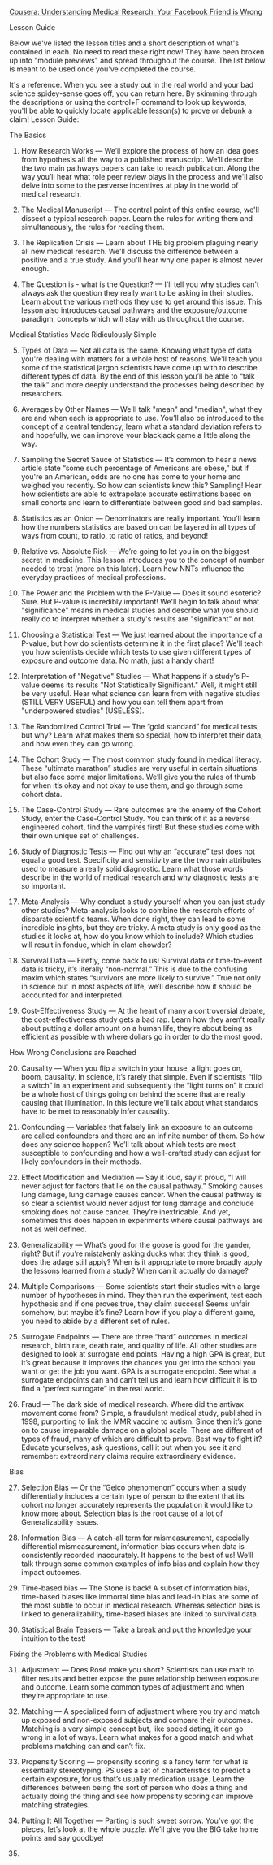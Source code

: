 [Cousera: Understanding Medical Research: Your Facebook Friend is Wrong](https://www.coursera.org/learn/medical-research/home/welcome)

 Lesson Guide

Below we've listed the lesson titles and a short description of what's contained in each. No need to read these right now! They have been broken up into "module previews" and spread throughout the course. The list below is meant to be used once you've completed the course.

It's a reference. When you see a study out in the real world and your bad science spidey-sense goes off, you can return here. By skimming through the descriptions or using the control+F command to look up keywords, you'll be able to quickly locate applicable lesson(s) to prove or debunk a claim! 
Lesson Guide:

The Basics  

1. How Research Works — We’ll explore the process of how an idea goes from hypothesis all the way to a published manuscript. We’ll describe the two main pathways papers can take to reach publication. Along the way you’ll hear what role peer review plays in the process and we'll also delve into some to the perverse incentives at play in the world of medical research.

2. The Medical Manuscript — The central point of this entire course, we'll dissect a typical research paper.  Learn the rules for writing them and simultaneously, the rules for reading them. 

3. The Replication Crisis — Learn about THE big problem plaguing nearly all new medical research. We'll discuss the difference between a positive and a true study. And you'll hear why one paper is almost never enough. 

4. The Question is - what is the Question? — I'll tell you why studies can't always ask the question they really want to be asking in their studies. Learn about the various methods they use to get around this issue. This lesson also introduces causal pathways and the exposure/outcome paradigm, concepts which will stay with us throughout the course. 

Medical Statistics Made Ridiculously Simple 

5. Types of Data —  Not all data is the same. Knowing what type of data you're dealing with matters for a whole host of reasons.  We'll teach you some of the statistical jargon scientists have come up with to describe different types of data. By the end of this lesson you’ll be able to “talk the talk" and more deeply understand the processes being described by researchers.  

6. Averages by Other Names —  We'll talk "mean" and "median", what they are and when each is appropriate to use. You’ll also be introduced to the concept of a central tendency, learn what a standard deviation refers to and hopefully, we can improve your blackjack game a little along the way.  

7. Sampling the Secret Sauce of Statistics — It’s common to hear a news article state “some such percentage of Americans are obese,” but if you're an American, odds are no one has come to your home and weighed you recently. So how can scientists know this?  Sampling! Hear how scientists are able to extrapolate accurate estimations based on small cohorts and learn to differentiate between good and bad samples.   

8. Statistics as an Onion —  Denominators are really important.  You'll learn how the numbers statistics are based on can be layered in all types of ways from count, to ratio, to ratio of ratios, and beyond! 

9. Relative vs. Absolute Risk — We’re going to let you in on the biggest secret in medicine. This lesson introduces you to the concept of number needed to treat (more on this later). Learn how NNTs influence the everyday practices of medical professions. 

10. The Power and the Problem with the P-Value — Does it sound esoteric? Sure. But P-value is incredibly important! We'll begin to talk about what "significance" means in medical studies and describe what you should really do to interpret whether a study's results are "significant" or not.  

11. Choosing a Statistical Test — We just learned about the importance of a P-value, but how do scientists determine it in the first place?  We'll teach you how scientists decide which tests to use given different types of exposure and outcome data. No math, just a handy chart!

12. Interpretation of "Negative" Studies — What happens if a study's P-value deems its results "Not Statistically Significant." Well, it might still be very useful.  Hear what science can learn from with negative studies (STILL VERY USEFUL) and how you can tell them apart from "underpowered studies" (USELESS).  

13. The Randomized Control Trial — The “gold standard” for medical tests, but why? Learn what makes them so special, how to interpret their data, and how even they can go wrong. 

14. The Cohort Study — The most common study found in medical literacy. These “ultimate marathon” studies are very useful in certain situations but also face some major limitations. We’ll give you the rules of thumb for when it’s okay and not okay to use them, and go through some cohort data. 

15. The Case-Control Study — Rare outcomes are the enemy of the Cohort Study, enter the Case-Control Study. You can think of it as a reverse engineered cohort, find the vampires first!  But these studies come with their own unique set of challenges. 

16. Study of Diagnostic Tests — Find out why an “accurate” test does not equal a good test. Specificity and sensitivity are the two main attributes used to measure a really solid diagnostic. Learn what those words describe in the world of medical research and why diagnostic tests are so important.  

17. Meta-Analysis — Why conduct a study yourself when you can just study other studies? Meta-analysis looks to combine the research efforts of disparate scientific teams. When done right, they can lead to some incredible insights, but they are tricky. A meta study is only good as the studies it looks at, how do you know which to include? Which studies will result in fondue, which in clam chowder?

18. Survival Data — Firefly, come back to us! Survival data or time-to-event data is tricky, it’s literally “non-normal.” This is due to the confusing maxim which states “survivors are more likely to survive.” True not only in science but in most aspects of life, we’ll describe how it should be accounted for and interpreted. 

19. Cost-Effectiveness Study — At the heart of many a controversial debate, the cost-effectiveness study gets a bad rap. Learn how they aren’t really about putting a dollar amount on a human life, they’re about being as efficient as possible with where dollars go in order to do the most good.  

How Wrong Conclusions are Reached 

20. Causality — When you flip a switch in your house, a light goes on, boom, causality. In science, it’s rarely that simple. Even if scientists “flip a switch” in an experiment and subsequently the “light turns on”  it could be a whole host of things going on behind the scene that are really causing that illumination. In this lecture we’ll talk about what standards have to be met to reasonably infer causality. 

21. Confounding — Variables that falsely link an exposure to an outcome are called confounders and there are an infinite number of them. So how does any science happen? We’ll talk about which tests are most susceptible to confounding and how a well-crafted study can adjust for likely confounders in their methods.  

22. Effect Modification and Mediation —  Say it loud, say it proud, “I will never adjust for factors that lie on the causal pathway.” Smoking causes lung damage, lung damage causes cancer. When the causal pathway is so clear a scientist would never adjust for lung damage and conclude smoking does not cause cancer. They’re inextricable. And yet, sometimes this does happen in experiments where causal pathways are not as well defined. 

23. Generalizability — What’s good for the goose is good for the gander, right? But if you’re mistakenly asking ducks what they think is good, does the adage still apply? When is it appropriate to more broadly apply the lessons learned from a study? When can it actually do damage? 

24. Multiple Comparisons — Some scientists start their studies with a large number of hypotheses in mind. They then run the experiment, test each hypothesis and if one proves true, they claim success! Seems unfair somehow, but maybe it’s fine? Learn how if you play a different game, you need to abide by a different set of rules. 

25. Surrogate Endpoints — There are three “hard” outcomes in medical research, birth rate, death rate, and quality of life. All other studies are designed to look at surrogate end points. Having a high GPA is great, but it’s great because it improves the chances you get into the school you want or get the job you want. GPA is a surrogate endpoint. See what a surrogate endpoints can and can’t tell us and learn how difficult it is to find a “perfect surrogate” in the real world. 

26. Fraud — The dark side of medical research. Where did the antivax movement come from? Simple, a fraudulent medical study, published in 1998, purporting to link the MMR vaccine to autism. Since then it’s gone on to cause irreparable damage on a global scale. There are different of types of fraud, many of which are difficult to prove.  Best way to fight it? Educate yourselves, ask questions, call it out when you see it and remember: extraordinary claims require extraordinary evidence.

Bias

27. Selection Bias — Or the “Geico phenomenon” occurs when a study differentially includes a certain type of person to the extent that its cohort no longer accurately represents the population it would like to know more about. Selection bias is the root cause of a lot of Generalizability issues. 

28. Information Bias — A catch-all term for mismeasurement, especially differential mismeasurement, information bias occurs when data is consistently recorded inaccurately. It happens to the best of us! We’ll talk through some common examples of info bias and explain how they impact outcomes.  

29. Time-based bias — The Stone is back! A subset of information bias, time-based biases like immortal time bias and lead-in bias are some of the most subtle to occur in medical research. Whereas selection bias is linked to generalizability, time-based biases are linked to survival data. 

30. Statistical Brain Teasers — Take a break and put the knowledge your intuition to the test! 

Fixing the Problems with Medical Studies

31. Adjustment — Does Rosé make you short? Scientists can use math to filter results and better expose the pure relationship between exposure and outcome. Learn some common types of adjustment and when they’re appropriate to use. 

32. Matching — A specialized form of adjustment where you try and match up exposed and non-exposed subjects and compare their outcomes. Matching is a very simple concept but, like speed dating, it can go wrong in a lot of ways. Learn what makes for a good match and what problems matching can and can’t fix. 

33. Propensity Scoring — propensity scoring is a fancy term for what is essentially stereotyping. PS uses a set of characteristics to predict a certain exposure, for us that’s usually medication usage.  Learn the differences between being the sort of person who does a thing and actually doing the thing and see how propensity scoring can improve matching strategies. 

34. Putting It All Together —  Parting is such sweet sorrow.  You’ve got the pieces, let’s look at the whole puzzle.  We’ll give you the BIG take home points and say goodbye! 
35. 
